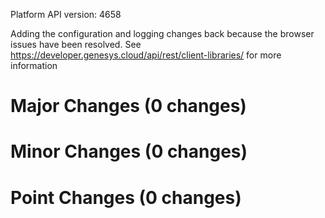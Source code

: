 Platform API version: 4658


Adding the configuration and logging changes back because the browser issues have been resolved. See https://developer.genesys.cloud/api/rest/client-libraries/ for more information

# Major Changes (0 changes)


# Minor Changes (0 changes)


# Point Changes (0 changes)
